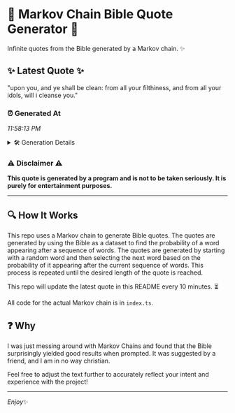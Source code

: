 # 📖 Markov Chain Bible Quote Generator 📖

Infinite quotes from the Bible generated by a Markov chain. ✨

## ✨ Latest Quote ✨
"upon you, and ye shall be clean: from all your filthiness, and from all your idols, will i cleanse you."

### ⏰ Generated At
*11:58:13 PM*

<details>
    <summary>🛠️ Generation Details</summary>
    <p>
        <strong>🌱 Seed:</strong> upon<br>
        <strong>🔄 Iterations:</strong> 19<br>
        <strong>📜 Context History:</strong><br>[ upon ]: you,<br>[ upon, you, ]: and<br>[ upon, you,, and ]: ye<br>[ upon, you,, and, ye ]: shall<br>[ upon, you,, and, ye, shall ]: be<br>[ upon, you,, and, ye, shall, be ]: clean:<br>[ you,, and, ye, shall, be, clean: ]: from<br>[ and, ye, shall, be, clean:, from ]: all<br>[ ye, shall, be, clean:, from, all ]: your<br>[ shall, be, clean:, from, all, your ]: filthiness,<br>[ be, clean:, from, all, your, filthiness, ]: and<br>[ clean:, from, all, your, filthiness,, and ]: from<br>[ from, all, your, filthiness,, and, from ]: all<br>[ all, your, filthiness,, and, from, all ]: your<br>[ your, filthiness,, and, from, all, your ]: idols,<br>[ filthiness,, and, from, all, your, idols, ]: will<br>[ and, from, all, your, idols,, will ]: i<br>[ from, all, your, idols,, will, i ]: cleanse<br>[ all, your, idols,, will, i, cleanse ]: you.<br>
    </p>
</details>

### ⚠️ Disclaimer ⚠️
**This quote is generated by a program and is not to be taken seriously. It is purely for entertainment purposes.**

---

## 🔍 How It Works

This repo uses a Markov chain to generate Bible quotes. The quotes are generated by using the Bible as a dataset to find the probability of a word appearing after a sequence of words. The quotes are generated by starting with a random word and then selecting the next word based on the probability of it appearing after the current sequence of words. This process is repeated until the desired length of the quote is reached.

This repo will update the latest quote in this README every 10 minutes. ⏳

All code for the actual Markov chain is in `index.ts`.

## ❓ Why

I was just messing around with Markov Chains and found that the Bible surprisingly yielded good results when prompted. 
It was suggested by a friend, and I am in no way christian.

Feel free to adjust the text further to accurately reflect your intent and experience with the project!

---

*Enjoy*✨
